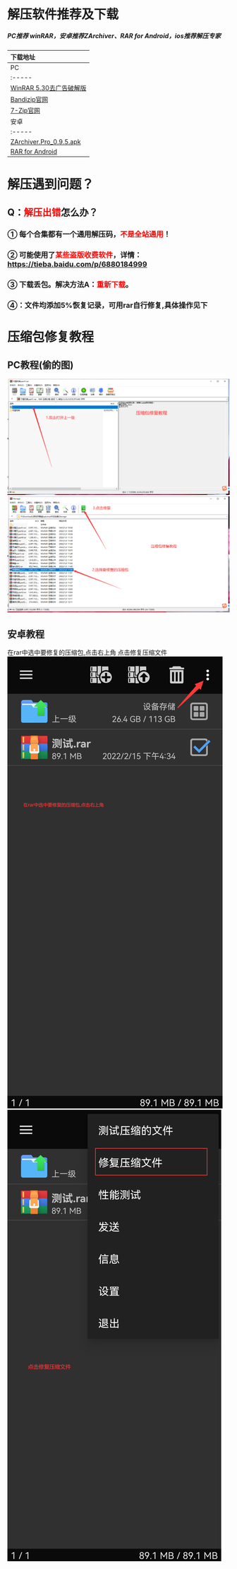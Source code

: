 # 解压软件推荐及下载
##### PC推荐 winRAR，安卓推荐ZArchiver、RAR for Android，ios推荐解压专家
|下载地址  |
|  :----- |
| PC  |
|  :----- |
|  [WinRAR 5.30去广告破解版](https://emu.fw05.workers.dev/https://github.com/butter255/emu/releases/download/krkr2/Kirikiroid2_yuri_1.3.9.apk)  |
|  [Bandizip官网](https://cn.bandisoft.com)  |
|  [7-Zip官网](https://www.7-zip.org)  |
| 安卓 |
|  :----- |
|  [ZArchiver.Pro_0.9.5.apk](https://emu.fw05.workers.dev/https://github.com/butter255/emu/releases/download/rar/ZArchiver.Pro_0.9.5.apk)  |
|  [RAR for Android](https://emu.fw05.workers.dev/https://github.com/butter255/emu/releases/download/rar/RAR_6.00.build97.apk)  |

# 解压遇到问题？
## Q：<font color='red'>解压出错</font>怎么办？ 
### ① 每个合集都有一个通用解压码，<font color='red'>不是全站通用</font>！
### ② 可能使用了<font color='red'>某些盗版收费软件</font>，详情： https://tieba.baidu.com/p/6880184999 
### ③ 下载丢包。解决方法A：<font color='red'>重新下载</font>。
### ④：文件均添加5%恢复记录，可用rar自行修复,具体操作见下
# 压缩包修复教程

## PC教程(偷的图)
![Alt text](./img/rar1.jpg)
![Alt text](./img/rar2.jpg)
## 安卓教程
在rar中选中要修复的压缩包,点击右上角
点击修复压缩文件
![Alt text](./img/rar3.jpg)
![Alt text](./img/rar4.jpg)
